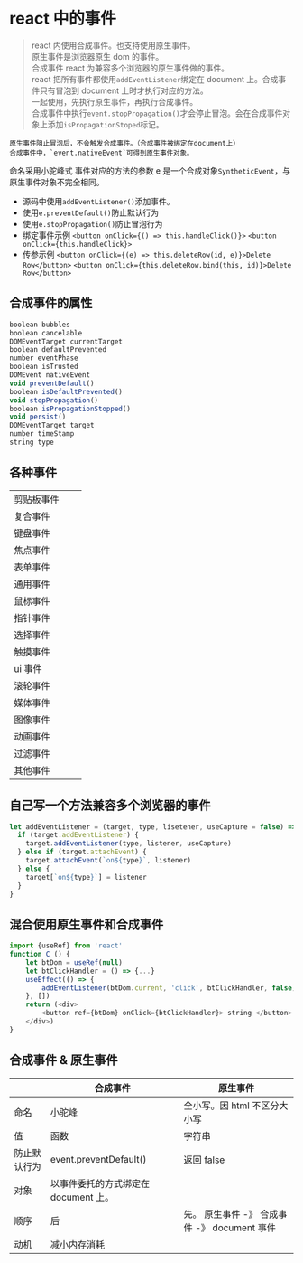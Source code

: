 # react 中的事件

> react 内使用合成事件。也支持使用原生事件。  
> 原生事件是浏览器原生 dom 的事件。  
> 合成事件 react 为兼容多个浏览器的原生事件做的事件。  
> react 把所有事件都使用`addEventListener`绑定在 document 上。合成事件只有冒泡到 document 上时才执行对应的方法。  
> 一起使用，先执行原生事件，再执行合成事件。  
> 合成事件中执行`event.stopPropagation()`才会停止冒泡。会在合成事件对象上添加`isPropagationStoped`标记。

    原生事件阻止冒泡后，不会触发合成事件。（合成事件被绑定在document上）
    合成事件中，`event.nativeEvent`可得到原生事件对象。

命名采用小驼峰式
事件对应的方法的参数 e 是一个合成对象`SyntheticEvent`，与原生事件对象不完全相同。

- 源码中使用`addEventListener()`添加事件。
- 使用`e.preventDefault()`防止默认行为
- 使用`e.stopPropagation()`防止冒泡行为
- 绑定事件示例 `<button onClick={() => this.handleClick()}>` `<button onClick={this.handleClick}>`
- 传参示例 `<button onClick={(e) => this.deleteRow(id, e)}>Delete Row</button>` `<button onClick={this.deleteRow.bind(this, id)}>Delete Row</button>`

## 合成事件的属性

```js
boolean bubbles
boolean cancelable
DOMEventTarget currentTarget
boolean defaultPrevented
number eventPhase
boolean isTrusted
DOMEvent nativeEvent
void preventDefault()
boolean isDefaultPrevented()
void stopPropagation()
boolean isPropagationStopped()
void persist()
DOMEventTarget target
number timeStamp
string type
```

## 各种事件

|            |     |     |
| ---------- | --- | --- |
| 剪贴板事件 |     |     |
| 复合事件   |     |     |
| 键盘事件   |     |     |
| 焦点事件   |     |     |
| 表单事件   |     |     |
| 通用事件   |     |     |
| 鼠标事件   |     |     |
| 指针事件   |     |     |
| 选择事件   |     |     |
| 触摸事件   |     |     |
| ui 事件    |     |     |
| 滚轮事件   |     |     |
| 媒体事件   |     |     |
| 图像事件   |     |     |
| 动画事件   |     |     |
| 过滤事件   |     |     |
| 其他事件   |     |     |

## 自己写一个方法兼容多个浏览器的事件

```js
let addEventListener = (target, type, lisetener, useCapture = false) => {
  if (target.addEventListener) {
    target.addEventListener(type, listener, useCapture)
  } else if (target.attachEvent) {
    target.attachEvent(`on${type}`, listener)
  } else {
    target[`on${type}`] = listener
  }
}
```

## 混合使用原生事件和合成事件

```js
import {useRef} from 'react'
function C () {
    let btDom = useRef(null)
    let btClickHandler = () => {...}
    useEffect(() => {
        addEventListener(btDom.current, 'click', btClickHandler, false)
    }, [])
    return (<div>
        <button ref={btDom} onClick={btClickHandler}> string </button>
    </div>)
}
```

## 合成事件 & 原生事件

|              | 合成事件                             | 原生事件                                     |
| ------------ | ------------------------------------ | -------------------------------------------- |
| 命名         | 小驼峰                               | 全小写。因 html 不区分大小写                 |
| 值           | 函数                                 | 字符串                                       |
| 防止默认行为 | event.preventDefault()               | 返回 false                                   |
| 对象         | 以事件委托的方式绑定在 document 上。 |                                              |
| 顺序         | 后                                   | 先。 原生事件 -》 合成事件 -》 document 事件 |
| 动机         | 减小内存消耗                         |                                              |
